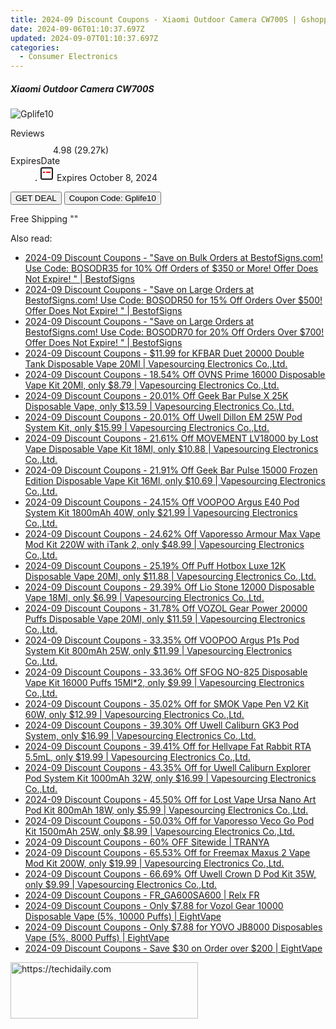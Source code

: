 ```yaml
---
title: 2024-09 Discount Coupons - Xiaomi Outdoor Camera CW700S | Gshopper
date: 2024-09-06T01:10:37.697Z
updated: 2024-09-07T01:10:37.697Z
categories:
  - Consumer Electronics
---
```



<div class="max-w-4xl mx-auto grid grid-cols-1 lg:max-w-5xl lg:gap-x-20 lg:grid-cols-2">
  <div class="relative p-3 col-start-1 row-start-1 flex flex-col-reverse rounded-lg bg-gradient-to-t from-black/75 via-black/0 sm:bg-none sm:row-start-2 sm:p-0 lg:row-start-1">
    <h5 class="mt-1 text-lg font-semibold text-white sm:text-slate-900 md:text-2xl dark:sm:text-white">Xiaomi Outdoor Camera CW700S</h5>
  </div>
  
  <div class="col-start-1 col-end-3 row-start-1 grid gap-4 sm:mb-6 sm:grid-cols-4 lg:col-start-2 lg:row-span-6 lg:row-end-6 lg:mb-0 lg:gap-6">
      <img src="&quot;&quot;" onClick="javascript:window.open(decodeURIComponent('%22https%3A%2F%2Fwww.shareasale.com%2Fu.cfm%3Fd%3D1118645%26m%3D97331%26u%3D4338022%22'), '_blank');void(0);" alt="Gplife10" class="h-60 w-full rounded-lg object-cover sm:col-span-2 sm:h-52 lg:col-span-full" loading="lazy" />
    
  </div>
  <dl class="row-start-2 mt-4 flex items-center text-xs font-medium sm:row-start-3 sm:mt-1 md:mt-2.5 lg:row-start-2">
    <dt class="sr-only">Reviews</dt>
    <dd class="flex items-center text-indigo-600 dark:text-indigo-400">
      <svg width="24" height="24" fill="none" aria-hidden="true" class="mr-1 stroke-current dark:stroke-indigo-500">
        <path d="m12 5 2 5h5l-4 4 2.103 5L12 16l-5.103 3L9 14l-4-4h5l2-5Z" stroke-width="2" stroke-linecap="round" stroke-linejoin="round" />
      </svg>
      <span>4.98 <span class="font-normal text-slate-400">(29.27k)</span></span>
    </dd>
    <dt class="sr-only">ExpiresDate</dt>
    <dd class="flex items-center">
      <svg width="2" height="2" aria-hidden="true" fill="currentColor" class="mx-3 text-slate-300">
        <circle cx="1" cy="1" r="1" />
      </svg>
      <svg width="24" height="24" viewBox="0 0 24 24" fill="none" stroke="currentColor" stroke-width="2">
        <rect x="3" y="3" width="18" height="18" rx="2" fill="#fff" />
        <path d="M6 10L18 10" stroke="red" stroke-width="2" fill="none" />
        <path d="M10 6L10 18" stroke="#fff" stroke-width="2" fill="none" />
      </svg>
      Expires October 8, 2024    </dd>
  </dl>
  <div class="col-start-1 row-start-3 mt-4 self-center sm:col-start-2 sm:row-span-2 sm:row-start-2 sm:mt-0 lg:col-start-1 lg:row-start-3 lg:row-end-4 lg:mt-6">
    <button type="button" onClick="javascript:window.open(decodeURIComponent('%22https%3A%2F%2Fwww.shareasale.com%2Fu.cfm%3Fd%3D1118645%26m%3D97331%26u%3D4338022%22'), '_blank');void(0);" class="rounded-lg bg-red-600 px-3 py-2 text-sm font-medium leading-6 text-white">GET DEAL</button>
    <button type="button" onClick="javascript:window.open(decodeURIComponent('%22https%3A%2F%2Fwww.shareasale.com%2Fu.cfm%3Fd%3D1118645%26m%3D97331%26u%3D4338022%22'), '_blank');void(0);" class="border-dashed border-2 border-indigo-600 bg-green-100 text-sm leading-6 font-medium py-2 px-3 rounded-lg">Coupon Code: Gplife10</button>
  </div>
  <p class="col-start-1 mt-4 text-sm leading-6 sm:col-span-2 lg:col-span-1 lg:row-start-4 lg:mt-6 dark:text-slate-400">
    Free Shipping 
""  </p>
</div>
<span class="atpl-alsoreadstyle">Also read:</span>
<div><ul>
<li><a href="https://coupons.techidaily.com/coupon-751252-share-63219-sale/"><u>2024-09 Discount Coupons - "Save on Bulk Orders at BestofSigns.com! Use Code: BOSODR35 for 10% Off Orders of $350 or More! Offer Does Not Expire! " | BestofSigns</u></a></li>
<li><a href="https://coupons.techidaily.com/coupon-751253-share-63219-sale/"><u>2024-09 Discount Coupons - "Save on Large Orders at BestofSigns.com! Use Code: BOSODR50 for 15% Off Orders Over $500! Offer Does Not Expire! " | BestofSigns</u></a></li>
<li><a href="https://coupons.techidaily.com/coupon-751254-share-63219-sale/"><u>2024-09 Discount Coupons - "Save on Large Orders at BestofSigns.com! Use Code: BOSODR70 for 20% Off Orders Over $700! Offer Does Not Expire! " | BestofSigns</u></a></li>
<li><a href="https://coupons.techidaily.com/coupon-1110967-share-90958-sale/"><u>2024-09 Discount Coupons - $11.99 for KFBAR Duet 20000 Double Tank Disposable Vape 20Ml | Vapesourcing Electronics Co.,Ltd.</u></a></li>
<li><a href="https://coupons.techidaily.com/coupon-1110989-share-90958-sale/"><u>2024-09 Discount Coupons - 18.54% Off OVNS Prime 16000 Disposable Vape Kit 20Ml, only $8.79 | Vapesourcing Electronics Co.,Ltd.</u></a></li>
<li><a href="https://coupons.techidaily.com/coupon-1114243-share-90958-sale/"><u>2024-09 Discount Coupons - 20.01% Off Geek Bar Pulse X 25K Disposable Vape, only $13.59 | Vapesourcing Electronics Co.,Ltd.</u></a></li>
<li><a href="https://coupons.techidaily.com/coupon-1097874-share-90958-sale/"><u>2024-09 Discount Coupons - 20.01% Off Uwell Dillon EM 25W Pod System Kit, only $15.99 | Vapesourcing Electronics Co.,Ltd.</u></a></li>
<li><a href="https://coupons.techidaily.com/coupon-1110614-share-90958-sale/"><u>2024-09 Discount Coupons - 21.61% Off MOVEMENT LV18000 by Lost Vape Disposable Vape Kit 18Ml, only $10.88 | Vapesourcing Electronics Co.,Ltd.</u></a></li>
<li><a href="https://coupons.techidaily.com/coupon-1114245-share-90958-sale/"><u>2024-09 Discount Coupons - 21.91% Off Geek Bar Pulse 15000 Frozen Edition Disposable Vape Kit 16Ml, only $10.69 | Vapesourcing Electronics Co.,Ltd.</u></a></li>
<li><a href="https://coupons.techidaily.com/coupon-1110437-share-90958-sale/"><u>2024-09 Discount Coupons - 24.15% Off VOOPOO Argus E40 Pod System Kit 1800mAh 40W, only $21.99 | Vapesourcing Electronics Co.,Ltd.</u></a></li>
<li><a href="https://coupons.techidaily.com/coupon-1058126-share-90958-sale/"><u>2024-09 Discount Coupons - 24.62% Off Vaporesso Armour Max Vape Mod Kit 220W with iTank 2, only $48.99 | Vapesourcing Electronics Co.,Ltd.</u></a></li>
<li><a href="https://coupons.techidaily.com/coupon-1095806-share-90958-sale/"><u>2024-09 Discount Coupons - 25.19% Off Puff Hotbox Luxe 12K Disposable Vape 20Ml, only $11.88 | Vapesourcing Electronics Co.,Ltd.</u></a></li>
<li><a href="https://coupons.techidaily.com/coupon-1089820-share-90958-sale/"><u>2024-09 Discount Coupons - 29.39% Off Lio Stone 12000 Disposable Vape 18Ml, only $6.99 | Vapesourcing Electronics Co.,Ltd.</u></a></li>
<li><a href="https://coupons.techidaily.com/coupon-1102161-share-90958-sale/"><u>2024-09 Discount Coupons - 31.78% Off VOZOL Gear Power 20000 Puffs Disposable Vape 20Ml, only $11.59 | Vapesourcing Electronics Co.,Ltd.</u></a></li>
<li><a href="https://coupons.techidaily.com/coupon-1063871-share-90958-sale/"><u>2024-09 Discount Coupons - 33.35% Off VOOPOO Argus P1s Pod System Kit 800mAh 25W, only $11.99 | Vapesourcing Electronics Co.,Ltd.</u></a></li>
<li><a href="https://coupons.techidaily.com/coupon-1059543-share-90958-sale/"><u>2024-09 Discount Coupons - 33.36% Off SFOG NO-825 Disposable Vape Kit 16000 Puffs 15Ml*2, only $9.99 | Vapesourcing Electronics Co.,Ltd.</u></a></li>
<li><a href="https://coupons.techidaily.com/coupon-716195-share-90958-sale/"><u>2024-09 Discount Coupons - 35.02% Off for SMOK Vape Pen V2 Kit 60W, only $12.99 | Vapesourcing Electronics Co.,Ltd.</u></a></li>
<li><a href="https://coupons.techidaily.com/coupon-1070493-share-90958-sale/"><u>2024-09 Discount Coupons - 39.30% Off Uwell Caliburn GK3 Pod System, only $16.99 | Vapesourcing Electronics Co.,Ltd.</u></a></li>
<li><a href="https://coupons.techidaily.com/coupon-817994-share-90958-sale/"><u>2024-09 Discount Coupons - 39.41% Off for Hellvape Fat Rabbit RTA 5.5mL, only $19.99 | Vapesourcing Electronics Co.,Ltd.</u></a></li>
<li><a href="https://coupons.techidaily.com/coupon-1062743-share-90958-sale/"><u>2024-09 Discount Coupons - 43.35% Off for Uwell Caliburn Explorer Pod System Kit 1000mAh 32W, only $16.99 | Vapesourcing Electronics Co.,Ltd.</u></a></li>
<li><a href="https://coupons.techidaily.com/coupon-980596-share-90958-sale/"><u>2024-09 Discount Coupons - 45.50% Off for Lost Vape Ursa Nano Art Pod Kit 800mAh 18W, only $5.99 | Vapesourcing Electronics Co.,Ltd.</u></a></li>
<li><a href="https://coupons.techidaily.com/coupon-1039939-share-90958-sale/"><u>2024-09 Discount Coupons - 50.03% Off for Vaporesso Veco Go Pod Kit 1500mAh 25W, only $8.99 | Vapesourcing Electronics Co.,Ltd.</u></a></li>
<li><a href="https://coupons.techidaily.com/coupon-1110245-share-93338-sale/"><u>2024-09 Discount Coupons - 60% OFF Sitewide | TRANYA</u></a></li>
<li><a href="https://coupons.techidaily.com/coupon-979342-share-90958-sale/"><u>2024-09 Discount Coupons - 65.53% Off for Freemax Maxus 2 Vape Mod Kit 200W, only $19.99 | Vapesourcing Electronics Co.,Ltd.</u></a></li>
<li><a href="https://coupons.techidaily.com/coupon-949911-share-90958-sale/"><u>2024-09 Discount Coupons - 66.69% Off Uwell Crown D Pod Kit 35W, only $9.99 | Vapesourcing Electronics Co.,Ltd.</u></a></li>
<li><a href="https://coupons.techidaily.com/coupon-1114559-share-92020-sale/"><u>2024-09 Discount Coupons - FR_GA600SA600 | Relx FR</u></a></li>
<li><a href="https://coupons.techidaily.com/coupon-1080805-share-59344-sale/"><u>2024-09 Discount Coupons - Only $7.88 for Vozol Gear 10000 Disposable Vape (5%, 10000 Puffs) | EightVape</u></a></li>
<li><a href="https://coupons.techidaily.com/coupon-1084489-share-59344-sale/"><u>2024-09 Discount Coupons - Only $7.88 for YOVO JB8000 Disposables Vape (5%, 8000 Puffs) | EightVape</u></a></li>
<li><a href="https://coupons.techidaily.com/coupon-1114216-share-59344-sale/"><u>2024-09 Discount Coupons - Save $30 on Order over $200 | EightVape</u></a></li>
</ul></div>

<ins class="adsbygoogle"
      style="display:block"
      data-ad-client="ca-pub-7571918770474297"
      data-ad-slot="8358498916"
      data-ad-format="auto"
      data-full-width-responsive="true"></ins>
<!-- affiliate ads begin -->
<a href="https://25home.pxf.io/c/5597632/2123477/16836" target="_top" id="2123477">
  <img src="//a.impactradius-go.com/display-ad/16836-2123477" border="0" alt="https://techidaily.com" width="300" height="90"/>
</a>
<img height="0" width="0" src="https://25home.pxf.io/i/5597632/2123477/16836" style="position:absolute;visibility:hidden;" border="0" />
<!-- affiliate ads end -->